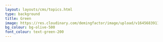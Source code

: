 ```yaml
---
layout: layouts/cms/topics.html
type: background
title: Green
image: https://res.cloudinary.com/demingfactor/image/upload/v1645683911/storytelling/banners/sasa-green-banner.svg
bg_colour: bg-olive-500
font_colour: text-green-200
---
```

